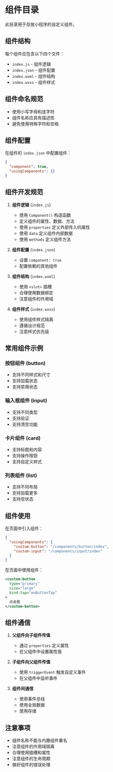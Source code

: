 # 组件目录

此目录用于存放小程序的自定义组件。

## 组件结构

每个组件应包含以下四个文件：
- `index.js` - 组件逻辑
- `index.json` - 组件配置
- `index.wxml` - 组件结构
- `index.wxss` - 组件样式

## 组件命名规范

- 使用小写字母和连字符
- 组件名称应具有描述性
- 避免使用特殊字符和空格

## 组件配置

在组件的 `index.json` 中配置组件：

```json
{
  "component": true,
  "usingComponents": {}
}
```

## 组件开发规范

1. **组件逻辑** (`index.js`)
   - 使用 `Component()` 构造函数
   - 定义组件的属性、数据、方法
   - 使用 `properties` 定义外部传入的属性
   - 使用 `data` 定义组件内部数据
   - 使用 `methods` 定义组件方法

2. **组件配置** (`index.json`)
   - 设置 `component: true`
   - 配置依赖的其他组件

3. **组件结构** (`index.wxml`)
   - 使用 `<slot>` 插槽
   - 合理使用数据绑定
   - 注意组件的作用域

4. **组件样式** (`index.wxss`)
   - 使用组件样式隔离
   - 遵循设计规范
   - 注意样式优先级

## 常用组件示例

### 按钮组件 (button)
- 支持不同样式和尺寸
- 支持加载状态
- 支持禁用状态

### 输入框组件 (input)
- 支持不同类型
- 支持验证
- 支持清空功能

### 卡片组件 (card)
- 支持标题和内容
- 支持操作按钮
- 支持自定义样式

### 列表组件 (list)
- 支持不同布局
- 支持加载更多
- 支持空状态

## 组件使用

在页面中引入组件：

```json
{
  "usingComponents": {
    "custom-button": "/components/button/index",
    "custom-input": "/components/input/index"
  }
}
```

在页面中使用组件：

```xml
<custom-button 
  type="primary" 
  size="large"
  bind:tap="onButtonTap"
>
  点击我
</custom-button>
```

## 组件通信

1. **父组件向子组件传值**
   - 通过 `properties` 定义属性
   - 在父组件中设置属性值

2. **子组件向父组件传值**
   - 使用 `triggerEvent` 触发自定义事件
   - 在父组件中监听事件

3. **组件间通信**
   - 使用事件总线
   - 使用全局数据
   - 使用存储

## 注意事项

- 组件名称不能与内置组件重名
- 注意组件的作用域隔离
- 合理使用插槽和属性
- 注意组件的生命周期
- 做好组件的错误处理




